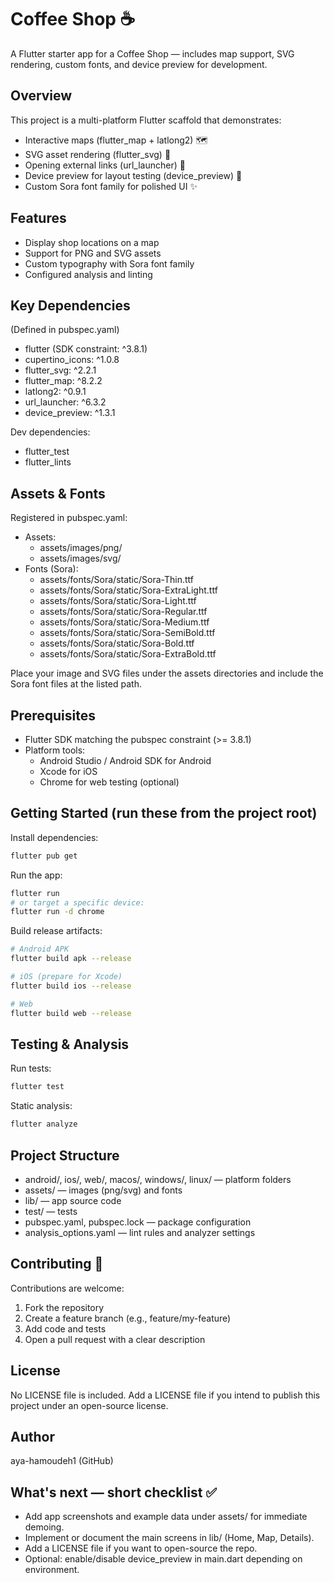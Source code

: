 # Coffee Shop ☕️

A Flutter starter app for a Coffee Shop — includes map support, SVG rendering, custom fonts, and device preview for development.

## Overview
This project is a multi-platform Flutter scaffold that demonstrates:
- Interactive maps (flutter_map + latlong2) 🗺️
- SVG asset rendering (flutter_svg) 🎨
- Opening external links (url_launcher) 🔗
- Device preview for layout testing (device_preview) 📱
- Custom Sora font family for polished UI ✨

## Features
- Display shop locations on a map
- Support for PNG and SVG assets
- Custom typography with Sora font family
- Configured analysis and linting

## Key Dependencies
(Defined in pubspec.yaml)
- flutter (SDK constraint: ^3.8.1)
- cupertino_icons: ^1.0.8
- flutter_svg: ^2.2.1
- flutter_map: ^8.2.2
- latlong2: ^0.9.1
- url_launcher: ^6.3.2
- device_preview: ^1.3.1

Dev dependencies:
- flutter_test
- flutter_lints

## Assets & Fonts
Registered in pubspec.yaml:
- Assets:
    - assets/images/png/
    - assets/images/svg/
- Fonts (Sora):
    - assets/fonts/Sora/static/Sora-Thin.ttf
    - assets/fonts/Sora/static/Sora-ExtraLight.ttf
    - assets/fonts/Sora/static/Sora-Light.ttf
    - assets/fonts/Sora/static/Sora-Regular.ttf
    - assets/fonts/Sora/static/Sora-Medium.ttf
    - assets/fonts/Sora/static/Sora-SemiBold.ttf
    - assets/fonts/Sora/static/Sora-Bold.ttf
    - assets/fonts/Sora/static/Sora-ExtraBold.ttf

Place your image and SVG files under the assets directories and include the Sora font files at the listed path.

## Prerequisites
- Flutter SDK matching the pubspec constraint (>= 3.8.1)
- Platform tools:
    - Android Studio / Android SDK for Android
    - Xcode for iOS
    - Chrome for web testing (optional)

## Getting Started (run these from the project root)
Install dependencies:
```bash
flutter pub get
```

Run the app:
```bash
flutter run
# or target a specific device:
flutter run -d chrome
```

Build release artifacts:
```bash
# Android APK
flutter build apk --release

# iOS (prepare for Xcode)
flutter build ios --release

# Web
flutter build web --release
```

## Testing & Analysis
Run tests:
```bash
flutter test
```

Static analysis:
```bash
flutter analyze
```

## Project Structure
- android/, ios/, web/, macos/, windows/, linux/ — platform folders
- assets/ — images (png/svg) and fonts
- lib/ — app source code
- test/ — tests
- pubspec.yaml, pubspec.lock — package configuration
- analysis_options.yaml — lint rules and analyzer settings

## Contributing 🤝
Contributions are welcome:
1. Fork the repository
2. Create a feature branch (e.g., feature/my-feature)
3. Add code and tests
4. Open a pull request with a clear description

## License
No LICENSE file is included. Add a LICENSE file if you intend to publish this project under an open-source license.

## Author
aya-hamoudeh1 (GitHub)

## What's next — short checklist ✅
- Add app screenshots and example data under assets/ for immediate demoing.
- Implement or document the main screens in lib/ (Home, Map, Details).
- Add a LICENSE file if you want to open-source the repo.
- Optional: enable/disable device_preview in main.dart depending on environment.
